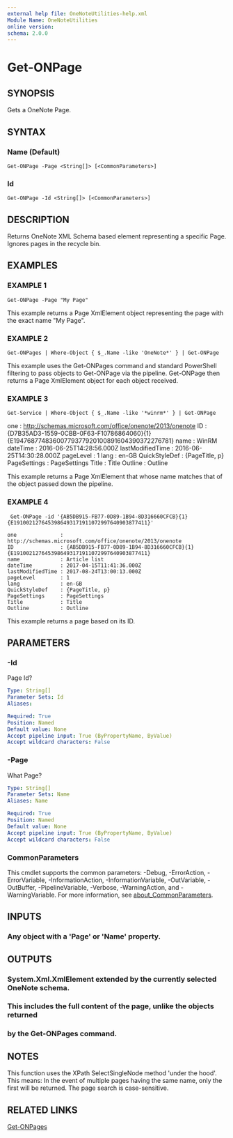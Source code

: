 ```yaml
---
external help file: OneNoteUtilities-help.xml
Module Name: OneNoteUtilities
online version:
schema: 2.0.0
---
```


# Get-ONPage

## SYNOPSIS
Gets a OneNote Page.

## SYNTAX

### Name (Default)
```
Get-ONPage -Page <String[]> [<CommonParameters>]
```

### Id
```
Get-ONPage -Id <String[]> [<CommonParameters>]
```

## DESCRIPTION
Returns OneNote XML Schema based element representing a specific Page.
Ignores pages in the recycle bin.

## EXAMPLES

### EXAMPLE 1
```
Get-ONPage -Page "My Page"
```

This example returns a Page XmlElement object representing the page
with the exact name "My Page".

### EXAMPLE 2
```
Get-ONPages | Where-Object { $_.Name -like 'OneNote*' } | Get-ONPage
```

This example uses the Get-ONPages command and standard PowerShell
filtering to pass objects to Get-ONPage via the pipeline.
Get-ONPage
then returns a Page XmlElement object for each object received.

### EXAMPLE 3
```
Get-Service | Where-Object { $_.Name -like '*winrm*' } | Get-ONPage
```

one              : http://schemas.microsoft.com/office/onenote/2013/onenote
ID               : {D7B35AD3-1559-0CBB-0F63-F10786864060}{1}{E19476877483600779377920100891604390372276781}
name             : WinRM
dateTime         : 2016-06-25T14:28:56.000Z
lastModifiedTime : 2016-06-25T14:30:28.000Z
pageLevel        : 1
lang             : en-GB
QuickStyleDef    : {PageTitle, p}
PageSettings     : PageSettings
Title            : Title
Outline          : Outline

This example returns a Page XmlElement that whose name matches that
of the object passed down the pipeline.

### EXAMPLE 4
```
 Get-ONPage -id '{AB5DB915-FB77-0D89-1B94-8D316660CFCB}{1}{E1910021276453986493171911072997640903877411}'

one              : http://schemas.microsoft.com/office/onenote/2013/onenote
ID               : {AB5DB915-FB77-0D89-1B94-8D316660CFCB}{1}{E1910021276453986493171911072997640903877411}
name             : Article list
dateTime         : 2017-04-15T11:41:36.000Z
lastModifiedTime : 2017-08-24T13:00:13.000Z
pageLevel        : 1
lang             : en-GB
QuickStyleDef    : {PageTitle, p}
PageSettings     : PageSettings
Title            : Title
Outline          : Outline
```

This example returns a page based on its ID.

## PARAMETERS

### -Id
Page Id?

```yaml
Type: String[]
Parameter Sets: Id
Aliases:

Required: True
Position: Named
Default value: None
Accept pipeline input: True (ByPropertyName, ByValue)
Accept wildcard characters: False
```

### -Page
What Page?

```yaml
Type: String[]
Parameter Sets: Name
Aliases: Name

Required: True
Position: Named
Default value: None
Accept pipeline input: True (ByPropertyName, ByValue)
Accept wildcard characters: False
```

### CommonParameters
This cmdlet supports the common parameters: -Debug, -ErrorAction, -ErrorVariable, -InformationAction, -InformationVariable, -OutVariable, -OutBuffer, -PipelineVariable, -Verbose, -WarningAction, and -WarningVariable. For more information, see [about_CommonParameters](http://go.microsoft.com/fwlink/?LinkID=113216).

## INPUTS

### Any object with a 'Page' or 'Name' property.
## OUTPUTS

### System.Xml.XmlElement extended by the currently selected OneNote schema.
### This includes the full content of the page, unlike the objects returned
### by the Get-ONPages command.
## NOTES
This function uses the XPath SelectSingleNode method 'under the hood'.
This means:
    In the event of multiple pages having the same name, only the first 
    will be returned.
    The page search is case-sensitive.

## RELATED LINKS

[Get-ONPages]()

